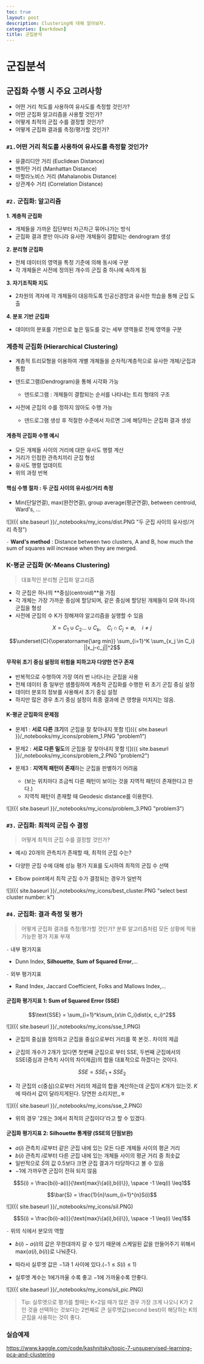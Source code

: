 ```yaml
---
toc: true
layout: post
description: Clustering에 대해 알아보자.
categories: [markdown]
title: 군집분석
---
```

# 군집분석


## 군집화 수행 시 주요 고려사항
- 어떤 거리 척도를 사용하여 유사도를 측정할 것인가?
- 어떤 군집화 알고리즘을 사용할 것인가?
- 어떻게 최적의 군집 수를 결정할 것인가?
- 어떻게 군집화 결과를 측정/평가할 것인가?

### `#1.`어떤 거리 척도를 사용하여 유사도를 측정할 것인가?

- 유클리디안 거리 (Euclidean Distance)
- 맨하탄 거리 (Manhattan Distance)
- 마할라노비스 거리 (Mahalanobis Distance)
- 상관계수 거리 (Correlation Distance)

### `#2.` 군집화: 알고리즘

**1. 계층적 군집화**
- 개체들을 가까운 집단부터 차근차근 묶어나가는 방식
- 군집화 결과 뿐만 아니라 유사한 개체들이 결합되는 dendrogram 생성

**2. 분리형 군집화**
- 전체 데이터의 영역을 특정 기준에 의해 동시에 구분
- 각 개체들은 사전에 정의된 개수의 군집 중 하나에 속하게 됨

**3. 자기조직화 지도**
- 2차원의 격자에 각 개체들이 대응하도록 인공신경망과 유사한 학습을 통해 군집 도출

**4. 분포 기반 군집화**
- 데이터의 분포를 기반으로 높은 밀도를 갖는 세부 영역들로 전체 영역을 구분

### 계층적 군집화 (Hierarchical Clustering)
- 계층적 트리모형을 이용하여 개별 개체들을 순차적/계층적으로 유사한 개체/군집과 통합
- 덴드로그램(Dendrogram)을 통해 시각화 가능
    - 덴드로그램 : 개체들이 결합되는 순서를 나타내는 트리 형태의 구조

- 사전에 군집의 수를 정하지 않아도 수행 가능
    - 덴드로그램 생성 후 적절한 수준에서 자르면 그에 해당하는 군집화 결과 생성

#### 계층적 군집화 수행 예시
- 모든 개체들 사이의 거리에 대한 유사도 행렬 계산
- 거리가 인접한 관측치끼리 군집 형성
- 유사도 행렬 업데이트
- 위의 과정 반복

#### 핵심 수행 절차 : 두 군집 사이의 유사성/거리 측정

- Min(단일연결), max(완전연결), group average(평균연결), between centroid, Ward's, ...

![]({{ site.baseurl }}/_notebooks/my_icons/dist.PNG "두 군집 사이의 유사성/거리 측정") 

`-` **Ward's method** : Distance between two clusters, A and B, how much the sum of squares will increase when they are merged.

### K-평균 군집화 (K-Means Clustering)
>대표적인 분리형 군집화 알고리즘


- 각 군집은 하나의 **중심(centroid)**을 가짐
- 각 개체는 가장 가까운 중심에 할당되며, 같은 중심에 할당된 개체들이 모여 하나의 군집을 형성
- 사전에 군집의 수 K가 정해져야 알고리즘을 실행할 수 있음



$$X = C_1 \cup C_2 \dots \cup C_k, \quad  C_i \cap C_j=\emptyset, \quad i \neq j$$

$$\underset{C}{\operatorname{\arg min}} \sum_{i=1}^K \sum_{x_j \in C_i} ||x_j-c_j||^2$$

#### 무작위 초기 중심 설정의 위험을 피하고자 다양한 연구 존재
- 반복적으로 수행하여 가장 여러 번 나타나는 군집을 사용
- 전체 데이터 중 일부만 샘플링하여 계층적 군집화를 수행한 뒤 초기 군집 중심 설정
- 데이터 분포의 정보를 사용해서 초기 중심 설정
- 하지만 많은 경우 초기 중심 설정이 최종 결과에 큰 영향을 미치지는 않음.

#### K-평균 군집화의 문제점
- 문제1 : **서로 다른 크기**의 군집을 잘 찾아내지 못함
![]({{ site.baseurl }}/_notebooks/my_icons/problem_1.PNG "problem1") 

- 문제2 : **서로 다른 밀도**의 군집을 잘 찾아내지 못함
![]({{ site.baseurl }}/_notebooks/my_icons/problem_2.PNG "problem2") 

- 문제3 : **지역적 패턴이 존재**하는 군집을 판별하기 어려움
    - (보는 위치마다 조금씩 다른 패턴이 보이는 것을 지역적 패턴이 존재한다고 한다.)
    - 지역적 패턴이 존재할 때 Geodesic distance를 이용한다.
    
![]({{ site.baseurl }}/_notebooks/my_icons/problem_3.PNG "problem3") 

### `#3.` 군집화: 최적의 군집 수 결정
> 어떻게 최적의 군집 수를 결정할 것인가?

- 예시) 20개의 관측치가 존재할 때, 최적의 군집 수는?

- 다양한 군집 수에 대해 성능 평가 지표를 도시하여 최적의 군집 수 선택
- Elbow point에서 최적 군집 수가 결정되는 경우가 일반적

![]({{ site.baseurl }}/_notebooks/my_icons/best_cluster.PNG "select best cluster number: k") 

### `#4.` 군집화: 결과 측정 및 평가
> 어떻게 군집화 결과를 측정/평가할 것인가?
> 분류 알고리즘처럼 모든 상황에 적용가능한 평가 지표 부재

`-` 내부 평가지표
- Dunn Index, **Silhouette**, **Sum of Squared Error**,...

`-` 외부 평가지표
- Rand Index, Jaccard Coefficient, Folks and Mallows Index,...


#### 군집화 평가지표 1: Sum of Squared Error (SSE)
$$\text{SSE} = \sum_{i=1}^k\sum_{x\in C_i}dist(x, c_i)^2$$

![]({{ site.baseurl }}/_notebooks/my_icons/sse_1.PNG)

- 군집의 중심을 정의하고 군집을 중심으로부터 거리를 쭉 본것.. 차이의 제곱


- 군집의 개수가 2개가 있다면 첫번째 군집으로 부터 SSE, 두번째 군집에서의 SSE(중심과 관측치 사이의 차이제곱)의 합을 대표적으로 하겠다는 것이다.

$$ SSE = SSE_1 + SSE_2 $$


- 각 군집의 c(중심)으로부터 거리의 제곱의 합을 계산하는데 군집이 $K$개가 있는것. $K$에 따라서 값이 달라지게된다. 당연한 소리지만,,ㅎ

![]({{ site.baseurl }}/_notebooks/my_icons/sse_2.PNG)


- 위의 경우 '2또는 3에서 최적의 군집이다'라고 할 수 있겠다.

#### 군집화 평가지표 2: Silhouette 통계량 (SSE의 단점보완)

- $a(i)$ 관측치 $i$로부터 같은 군집 내에 있는 모든 다른 개체들 사이의 평균 거리
- $b(i)$ 관측치 $i$로부터 다른 군집 내에 있는 개체들 사이의 평균 거리 중 최솟값
- 일반적으로 $\bar{S}$의 값 $0.5$보다 크면 군집 결과가 타당하다고 볼 수 있음
- $-1$에 가까우면 군집이 전혀 되지 않음


$$S(i) = \frac{b(i)-a(i)}{\text{max}\{a(i),b(i)\}}, \space -1 \leq(i) \leq1$$

$$\bar{S} = \frac{1}{n}\sum_{i=1}^{n}S(i)$$


![]({{ site.baseurl }}/_notebooks/my_icons/sil.PNG)



$$S(i) = \frac{b(i)-a(i)}{\text{max}\{a(i),b(i)\}}, \space -1 \leq(i) \leq1$$




`-` 위의 식에서 분모의 역할

- $b(i)-a(i)$의 값은 무한대까지 갈 수 있기 때문에 스케일된 값을 만들어주기 위해서 $\text{max}\{a(i),b(i)\}$로 나눠준다.

- 따라서 실루엣 값은 $-1$과 $1$ 사이에 있다.($-1\leq S(i) \leq 1$)

- 실루엣 계수는 $1$에가까울 수록 좋고 $-1$에 가까울수록 안좋다.

![]({{ site.baseurl }}/_notebooks/my_icons/sil_pic.PNG)


> Tip: 실루엣으로 평가를 할때는 K=2일 때가 많은 경우 가장 크게 나오니 K가 2인 것을 선택하는 것보다는 2번째로 큰 실루엣값(second best)이 해당하는 K의 군집을 사용하는 것이 좋다.

### 실습예제
https://www.kaggle.com/code/kashnitsky/topic-7-unsupervised-learning-pca-and-clustering
